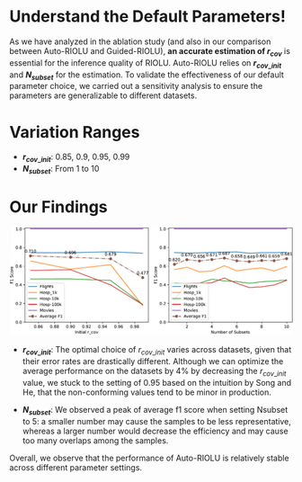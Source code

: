 # Understand the Default Parameters!
As we have analyzed in the ablation study (and also in our comparison between Auto-RIOLU and Guided-RIOLU), **an accurate estimation of $r_{cov}$** is essential for the inference quality of RIOLU. Auto-RIOLU relies on **$r_{cov\_init}$** and **$N_{subset}$** for the estimation. To validate the effectiveness of our default parameter choice, we carried out a sensitivity analysis to ensure the parameters are generalizable to different datasets. 

# Variation Ranges
- **$r_{cov\_init}$**: 0.85, 0.9, 0.95, 0.99
- **$N_{subset}$**: From 1 to 10

# Our Findings

![sensitivity_analysis](../images/sensitivity_analysis.png?raw=true)
- **$r_{cov\_init}$**: The optimal choice of $r_{cov\_init}$ varies across datasets, given that their error rates are drastically different. Although we can optimize the average performance on the datasets by 4% by decreasing the $r_{cov\_init}$ value, we stuck to the setting of 0.95 based on the intuition by Song and He, that the non-conforming values tend to be minor in production. 

- **$N_{subset}$**: We observed a peak of average f1 score when setting Nsubset to 5: a smaller number may cause the samples to be less representative, whereas a larger number would decrease the efficiency and may cause too many overlaps among the samples. 

Overall, we observe that the performance of Auto-RIOLU is relatively stable across different parameter settings.
